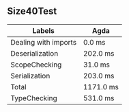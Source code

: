 
## Size40Test

Labels|Agda
---|---
Dealing with imports|0.0 ms
Deserialization|202.0 ms
ScopeChecking|31.0 ms
Serialization|203.0 ms
Total|1171.0 ms
TypeChecking|531.0 ms

